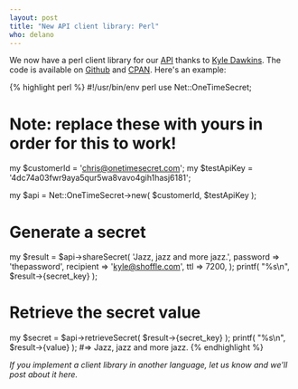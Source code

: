 ```yaml
---
layout: post
title: "New API client library: Perl"
who: delano
---
```


We now have a perl client library for our [API](https://onetimesecret.com/docs/api/) thanks to <a href="http://www.shoffle.com/">Kyle Dawkins</a>. The code is available on [Github](https://github.com/quile/OneTimeSecret) and [CPAN](http://search.cpan.org/~kyled/Net-OneTimeSecret-0.01/lib/Net/OneTimeSecret.pm). Here's an example:

{% highlight perl %}
#!/usr/bin/env perl
use Net::OneTimeSecret;

# Note: replace these with yours in order for this to work!
my $customerId  = 'chris@onetimesecret.com';
my $testApiKey  = '4dc74a03fwr9aya5qur5wa8vavo4gih1hasj6181';

my $api = Net::OneTimeSecret->new( $customerId, $testApiKey );

# Generate a secret
my $result = $api->shareSecret( 'Jazz, jazz and more jazz.',
                  password  => 'thepassword',
                  recipient => 'kyle@shoffle.com',
                  ttl       => 7200,
                );
printf( "%s\n", $result->{secret_key} );

# Retrieve the secret value
my $secret = $api->retrieveSecret( $result->{secret_key} );
printf( "%s\n", $result->{value} ); #=> Jazz, jazz and more jazz.
{% endhighlight %}

*If you implement a client library in another language, let us know and we'll post about it here.*
